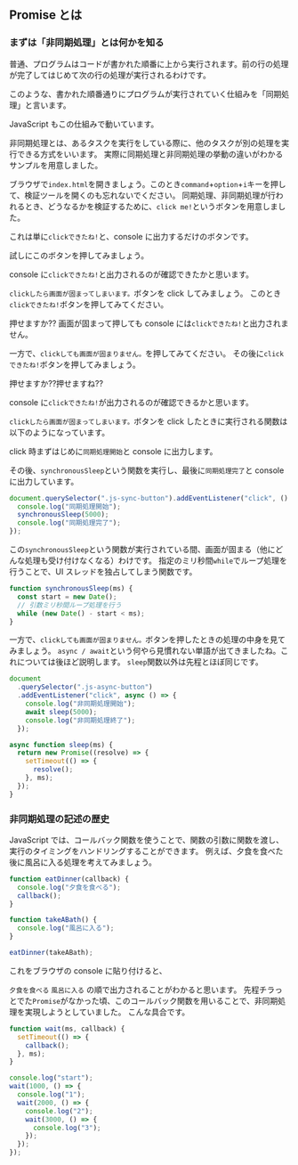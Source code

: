 ## Promise とは

### まずは「非同期処理」とは何かを知る

普通、プログラムはコードが書かれた順番に上から実行されます。前の行の処理が完了してはじめて次の行の処理が実行されるわけです。

このような、書かれた順番通りにプログラムが実行されていく仕組みを「同期処理」と言います。

JavaScript もこの仕組みで動いています。

非同期処理とは、あるタスクを実行をしている際に、他のタスクが別の処理を実行できる方式をいいます。
実際に同期処理と非同期処理の挙動の違いがわかるサンプルを用意しました。

ブラウザで`index.html`を開きましょう。このとき`command`+`option`+`i`キーを押して、検証ツールを開くのも忘れないでください。
同期処理、非同期処理が行われるとき、どうなるかを検証するために、`click me!`というボタンを用意しました。

これは単に`clickできたね!`と、console に出力するだけのボタンです。

試しにこのボタンを押してみましょう。

console に`clickできたね!`と出力されるのが確認できたかと思います。

`clickしたら画面が固まってしまいます。`ボタンを click してみましょう。
このとき`clickできたね!`ボタンを押してみてください。

押せますか??
画面が固まって押しても console には`clickできたね!`と出力されません。

一方で、`clickしても画面が固まりません。`を押してみてください。
その後に`clickできたね!`ボタンを押してみましょう。

押せますか??押せますね??

console に`clickできたね!`が出力されるのが確認できるかと思います。

`clickしたら画面が固まってしまいます。`ボタンを click したときに実行される関数は以下のようになっています。

click 時まずはじめに`同期処理開始`と console に出力します。

その後、`synchronousSleep`という関数を実行し、最後に`同期処理完了`と console に出力しています。

```js
document.querySelector(".js-sync-button").addEventListener("click", () => {
  console.log("同期処理開始");
  synchronousSleep(5000);
  console.log("同期処理完了");
});
```

この`synchronousSleep`という関数が実行されている間、画面が固まる（他にどんな処理も受け付けなくなる）わけです。
指定のミリ秒間`while`でループ処理を行うことで、UI スレッドを独占してしまう関数です。

```js
function synchronousSleep(ms) {
  const start = new Date();
  // 引数ミリ秒間ループ処理を行う
  while (new Date() - start < ms);
}
```

一方で、`clickしても画面が固まりません。`ボタンを押したときの処理の中身を見てみましょう。
`async / await`という何やら見慣れない単語が出てきましたね。これについては後ほど説明します。
`sleep`関数以外は先程とほぼ同じです。

```js
document
  .querySelector(".js-async-button")
  .addEventListener("click", async () => {
    console.log("非同期処理開始");
    await sleep(5000);
    console.log("非同期処理終了");
  });
```

```js
async function sleep(ms) {
  return new Promise((resolve) => {
    setTimeout(() => {
      resolve();
    }, ms);
  });
}
```

### 非同期処理の記述の歴史

JavaScript では、コールバック関数を使うことで、関数の引数に関数を渡し、実行のタイミングをハンドリングすることができます。
例えば、夕食を食べた後に風呂に入る処理を考えてみましょう。

```js
function eatDinner(callback) {
  console.log("夕食を食べる");
  callback();
}

function takeABath() {
  console.log("風呂に入る");
}

eatDinner(takeABath);
```

これをブラウザの console に貼り付けると、

`夕食を食べる`
`風呂に入る`
の順で出力されることがわかると思います。
先程チラっとでた`Promise`がなかった頃、このコールバック関数を用いることで、非同期処理を実現しようとしていました。
こんな具合です。

```js
function wait(ms, callback) {
  setTimeout(() => {
    callback();
  }, ms);
}

console.log("start");
wait(1000, () => {
  console.log("1");
  wait(2000, () => {
    console.log("2");
    wait(3000, () => {
      console.log("3");
    });
  });
});
```
